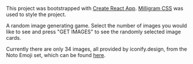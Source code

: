 This project was bootstrapped with [Create React App](https://github.com/facebook/create-react-app). [Milligram CSS](https://milligram.io) was used to style the project.

A random image generating game. Select the number of images you would like
to see and press "GET IMAGES" to see the randomly selected image cards.

Currently there are only 34 images, all provided by iconify.design, from the
Noto Emoji set, which can be found [here](https://iconify.design/icon-sets/noto/).

